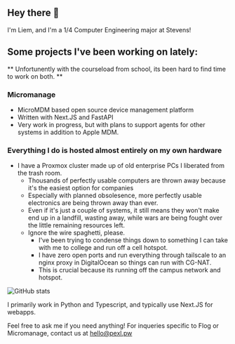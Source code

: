 ## Hey there 👋
I'm Liem, and I'm a 1/4 Computer Engineering major at Stevens!

## Some projects I've been working on lately:

** Unfortunently with the courseload from school, its been hard to find time to work on both. **

### Micromanage
* MicroMDM based open source device management platform
* Written with Next.JS and FastAPI
* Very work in progress, but with plans to support agents for other systems in addition to Apple MDM.

### Everything I do is hosted almost entirely on my own hardware
* I have a Proxmox cluster made up of old enterprise PCs I liberated from the trash room.
  * Thousands of perfectly usable computers are thrown away because it's the easiest option for companies
  * Especially with planned obsolesence, more perfectly usable electronics are being thrown away than ever.
  * Even if it's just a couple of systems, it still means they won't make end up in a landfill, wasting away, while wars are being fought over the little remaining resources left.
  * Ignore the wire spaghetti, please.
    * I've been trying to condense things down to something I can take with me to college and run off a cell hotspot.
    * I have zero open ports and run everything through tailscale to an nginx proxy in DigitalOcean so things can run with CG-NAT.
     * This is crucial because its running off the campus network and hotspot. 

![GitHub stats](https://github-readme-stats.vercel.app/api?username=liemeldert&count_private=true&show_icons=true&theme=tokyonight)

I primarily work in Python and Typescript, and typically use Next.JS for webapps.

Feel free to ask me if you need anything!
For inqueries specific to Flog or Micromanage, contact us at hello@pexl.pw
